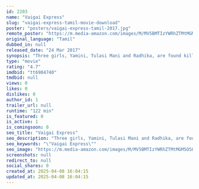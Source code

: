 ```yaml
---
id: 2203
name: "Vaigai Express"
slug: "vaigai-express-tamil-movie-download"
poster: "posters/vaigai-express-tamil-2017.jpg"
remote_poster: "https://m.media-amazon.com/images/M/MV5BMTIzYWRhZTMtMGM5OS00N2FjLWI5N2EtZTVlZjMxMGU0YWI2XkEyXkFqcGc@._V1_SX300.jpg"
original_language: "Tamil"
dubbed_in: null
released_date: "24 Mar 2017"
synopsis: "Three girls, Yamini, Tulasi Mani and Radhika, are found killed in a train journey. Sharafudeen Rahman (RK), from RACT (Railway Anti Criminal Task force), takes up the case and starts the investigation. The murderers of Tulasi Mani..."
type: "movie"
rating: "4.7"
imdbid: "tt6984740"
tmdbid: null
views: 0
likes: 0
dislikes: 0
author_id: 1
trailer_url: null
runtime: "122 min"
is_featured: 0
is_active: 1
is_comingsoon: 0
seo_title: "Vaigai Express"
seo_description: "Three girls, Yamini, Tulasi Mani and Radhika, are found killed in a train journey. Sharafudeen Rahman (RK), from RACT (Railway Anti Criminal Task force), takes up the case and starts the investigation. The murderers of Tulasi Mani..."
seo_keywords: "\"Vaigai Express\""
seo_image: "https://m.media-amazon.com/images/M/MV5BMTIzYWRhZTMtMGM5OS00N2FjLWI5N2EtZTVlZjMxMGU0YWI2XkEyXkFqcGc@._V1_SX300.jpg"
screenshots: null
redirect_to: null
social_shares: 0
created_at: 2025-04-08 16:04:15
updated_at: 2025-04-08 16:04:15
---
```


